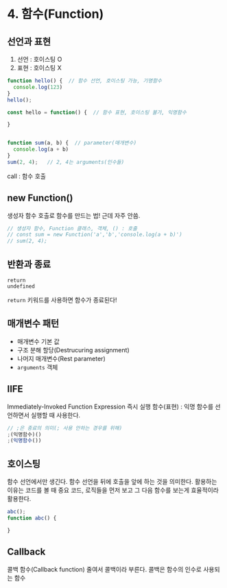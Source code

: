 # 4. 함수(Function)

## 선언과 표현

1. 선언 : 호이스팅 O
1. 표현 : 호이스팅 X

```js
function hello() {  // 함수 선언, 호이스팅 가능, 기명함수
  console.log(123)
}
hello();

const hello = function() {  // 함수 표현, 호이스팅 불가, 익명함수

}
```


```js

function sum(a, b) {  // parameter(매개변수)
  console.log(a + b)
}
sum(2, 4);   // 2, 4는 arguments(인수들)
```

call : 함수 호출


## new Function()

생성자 함수 호출로 함수를 만드는 법!
근데 자주 안씀.

```js
// 생성자 함수, Function 클래스, 객체, () : 호출
// const sum = new Function('a','b','console.log(a + b)') 
// sum(2, 4);
```

## 반환과 종료

`return`  
`undefined`

`return` 키워드를 사용하면 함수가 종료된다!


## 매개변수 패턴

- 매개변수 기본 값
- 구조 분해 할당(Destrucuring assignment)
- 나머지 매개변수(Rest parameter)
- `arguments` 객체


## IIFE

Immediately-Invoked Function Expression
즉시 실행 함수(표현) : 익명 함수를 선언하면서 실행할 때 사용한다. 

```js
// ;은 종료의 의미(; 사용 안하는 경우를 위해)
;(익명함수)()
;(익명함수())
```

## 호이스팅

함수 선언에서만 생긴다.
함수 선언을 뒤에 호출을 앞에 하는 것을 의미한다. 
활용하는 이유는 코드를 볼 때 중요 코드, 로직들을 먼저 보고 그 다음 함수를 보는게 효율적이라 활용한다.

```js
abc();
function abc() {

}
```

## Callback

콜백 함수(Callback function) 줄여서 콜백이라 부른다.
콜백은 함수의 인수로 사용되는 함수